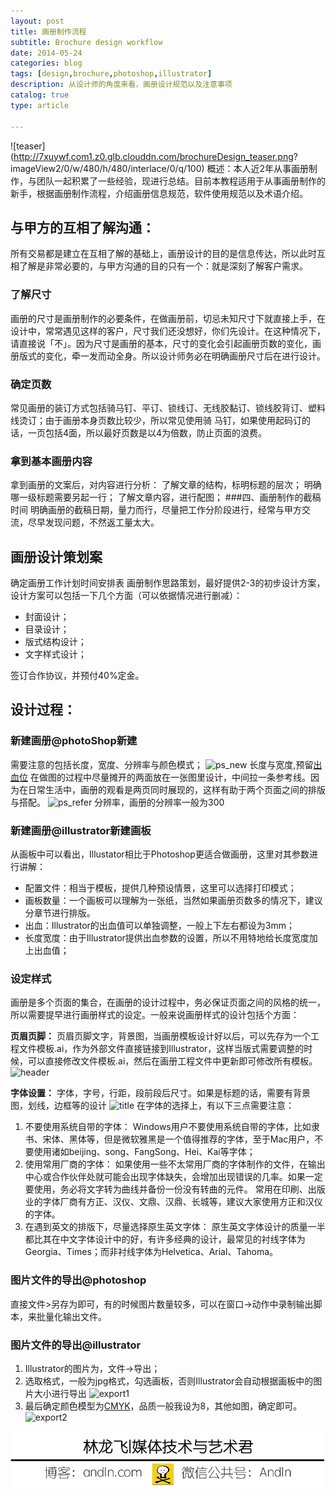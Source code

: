 ```yaml
---
layout: post
title: 画册制作流程
subtitle: Brochure design workflow
date: 2014-05-24
categories: blog
tags: [design,brochure,photoshop,illustrator]
description: 从设计师的角度来看，画册设计规范以及注意事项
catalog: true
type: article

---
```

![teaser](http://7xuywf.com1.z0.glb.clouddn.com/brochureDesign_teaser.png?	
imageView2/0/w/480/h/480/interlace/0/q/100)
概述：本人近2年从事画册制作，与团队一起积累了一些经验，现进行总结。目前本教程适用于从事画册制作的新手，根据画册制作流程，介绍画册信息规范，软件使用规范以及术语介绍。

## 与甲方的互相了解沟通：

所有交易都是建立在互相了解的基础上，画册设计的目的是信息传达，所以此时互相了解是非常必要的，与甲方沟通的目的只有一个：就是深刻了解客户需求。

### 了解尺寸
画册的尺寸是画册制作的必要条件，在做画册前，切忌未知尺寸下就直接上手，在设计中，常常遇见这样的客户，尺寸我们还没想好，你们先设计。在这种情况下，请直接说「不」。因为尺寸是画册的基本，尺寸的变化会引起画册页数的变化，画册版式的变化，牵一发而动全身。所以设计师务必在明确画册尺寸后在进行设计。

### 确定页数
常见画册的装订方式包括骑马钉、平订、锁线订、无线胶黏订、锁线胶背订、塑料线烫订；由于画册本身页数比较少，所以常见使用骑
马钉，如果使用起码订的话，一页包括4面，所以最好页数是以4为倍数，防止页面的浪费。

### 拿到基本画册内容
拿到画册的文案后，对内容进行分析：
了解文章的结构，标明标题的层次；
明确哪一级标题需要另起一行；
了解文章内容，进行配图；
###四、画册制作的截稿时间
明确画册的截稿日期，量力而行，尽量把工作分阶段进行，经常与甲方交流，尽早发现问题，不然返工量太大。


## 画册设计策划案

确定画册工作计划时间安排表
画册制作思路策划，最好提供2-3的初步设计方案，设计方案可以包括一下几个方面（可以依据情况进行删减）：

- 封面设计；
- 目录设计；
- 版式结构设计；
- 文字样式设计；

签订合作协议，并预付40%定金。

## 设计过程：

### 新建画册@photoShop新建
需要注意的包括长度，宽度、分辨率与颜色模式；
![ps_new](http://7xuywf.com1.z0.glb.clouddn.com/brochureDesign_ps_new.jpg)
长度与宽度,预留[出血位](https://en.wikipedia.org/wiki/Bleed_(printing))
在做图的过程中尽量摊开的两面放在一张图里设计，中间拉一条参考线。因为在日常生活中，画册的观看是两页同时展现的，这样有助于两个页面之间的排版与搭配。
![ps_refer](http://7xuywf.com1.z0.glb.clouddn.com/brochureDesign_ps_refer.png)
分辨率，画册的分辨率一般为300

### 新建画册@illustrator新建画板
从画板中可以看出，Illustator相比于Photoshop更适合做画册，这里对其参数进行讲解：

- 配置文件：相当于模板，提供几种预设情景，这里可以选择打印模式；
- 画板数量：一个画板可以理解为一张纸，当然如果画册页数多的情况下，建议分章节进行排版。
- 出血：Illustrator的出血值可以单独调整，一般上下左右都设为3mm；
- 长度宽度：由于Illustrator提供出血参数的设置，所以不用特地给长度宽度加上出血值；

### 设定样式
画册是多个页面的集合，在画册的设计过程中，务必保证页面之间的风格的统一，所以需要提早进行画册样式的设定。一般来说画册样式的设计包括个方面：

**页眉页脚：**
页眉页脚文字，背景图，当画册模板设计好以后，可以先存为一个工程文件模板.ai，作为外部文件直接链接到Illustrator，这样当版式需要调整的时候，可以直接修改文件模板.ai，然后在画册工程文件中更新即可修改所有模板。
![header](http://7xuywf.com1.z0.glb.clouddn.com/brochureDesign_header.png)

**字体设置：**
字体，字号，行距，段前段后尺寸。如果是标题的话，需要有背景图，划线，边框等的设计
![title](http://7xuywf.com1.z0.glb.clouddn.com/brochureDesign_title.png)
在字体的选择上，有以下三点需要注意：

1. 不要使用系统自带的字体：
Windows用户不要使用系统自带的字体，比如隶书、宋体、黑体等，但是微软雅黑是一个值得推荐的字体，至于Mac用户，不要使用诸如beijing、song、FangSong、Hei、Kai等字体；
2. 使用常用厂商的字体：
如果使用一些不太常用厂商的字体制作的文件，在输出中心或合作伙伴处就可能会出现字体缺失，会增加出现错误的几率。如果一定要使用，务必将文字转为曲线并备份一份没有转曲的元件。
常用在印刷、出版业的字体厂商有方正、汉仪、文鼎、汉鼎、长城等，建议大家使用方正和汉仪的字体。
3. 在遇到英文的排版下，尽量选择原生英文字体：
原生英文字体设计的质量一半都比其在中文字体设计中的好，有许多经典的设计，最常见的衬线字体为Georgia、Times；而非衬线字体为Helvetica、Arial、Tahoma。

### 图片文件的导出@photoshop
直接文件>另存为即可，有的时候图片数量较多，可以在窗口->动作中录制输出脚本，来批量化输出文件。

### 图片文件的导出@illustrator

1. Illustrator的图片为，文件->导出；
2. 选取格式，一般为jpg格式，勾选画板，否则Illustrator会自动根据画板中的图片大小进行导出
![export1](http://7xuywf.com1.z0.glb.clouddn.com/brochureDesign_ai_export.png)
3. 最后确定颜色模型为[CMYK](https://en.wikipedia.org/wiki/CMYK_color_model)，品质一般我设为8，其他如图，确定即可。
![export2](http://7xuywf.com1.z0.glb.clouddn.com/brochureDesign_ai_export2.png)




![about](https://raw.githubusercontent.com/Andln/andln.github.io/master/img/about.jpg)










